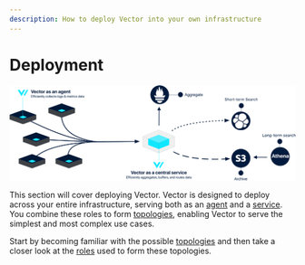 ```yaml
---
description: How to deploy Vector into your own infrastructure
---
```


# Deployment

![Example Topology Made Possible By Vector][assets.centralized-diagram]

This section will cover deploying Vector. Vector is designed to deploy across your entire infrastructure, serving both as an [agent][docs.roles.agent] and a [service][docs.roles.service]. You combine these roles to form [topologies][docs.topologies], enabling Vector to serve the simplest and most complex use cases.

Start by becoming familiar with the possible [topologies][docs.topologies] and then take a closer look at the [roles][docs.roles] used to form these topologies.


[assets.centralized-diagram]: ../../assets/centralized-diagram.svg
[docs.roles.agent]: ../../setup/deployment/roles/agent.md
[docs.roles.service]: ../../setup/deployment/roles/service.md
[docs.roles]: ../../setup/deployment/roles
[docs.topologies]: ../../setup/deployment/topologies.md
